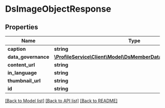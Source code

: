 # DsImageObjectResponse

## Properties
Name | Type | Description | Notes
------------ | ------------- | ------------- | -------------
**caption** | **string** |  | [optional] 
**data_governance** | [**\ProfileService\Client\Model\DsMemberDataGovernanceResponse**](DsMemberDataGovernanceResponse.md) |  | [optional] 
**content_url** | **string** |  | [optional] 
**in_language** | **string** |  | [optional] 
**thumbnail_url** | **string** |  | [optional] 
**id** | **string** |  | [optional] 

[[Back to Model list]](../../README.md#documentation-for-models) [[Back to API list]](../../README.md#documentation-for-api-endpoints) [[Back to README]](../../README.md)

